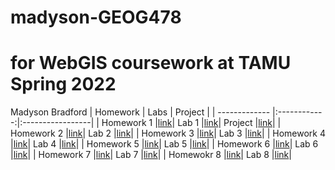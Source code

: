 # madyson-GEOG478
# for WebGIS coursework at TAMU Spring 2022

Madyson Bradford
| Homework  | Labs  | Project |
| ------------- |:------------:|:-----------------|
| Homework 1 |[link](https://github.com/MadysonBradford/madyson-GEOG478/blob/main/Homework/Readme.md)| Lab 1 |[link](Lab/week01/Readme.md)| Project |[link](Project)|
| Homework 2         |[link](Homework/week02/Readme.md)| Lab 2 |[link](Lab/week02/Readme.md)|
| Homework 3         |[link](Homework/Week03/Readme.md)| Lab 3 |[link](Lab/week03/Readme.md)|
| Homework 4         |[link](Homework/Week04/Readme.md)| Lab 4 |[link](Lab/week04/Readme.md)|
| Homework 5         |[link](Homework/Week05/Readme.md)| Lab 5 |[link](Lab/week05/Readme.md)|
| Homework 6         |[link](Homework/Week06/Readme.md)| Lab 6 |[link](Lab/week06/Readme.md)|
| Homework 7         |[link](Homework/Week07/Readme.md)| Lab 7 |[link](Lab/week07/Readme.md)|
| Homewokr 8         |[link](Homework/Week08/Readme.md)| Lab 8 |[link](Lab/week08/Readme.md)|
